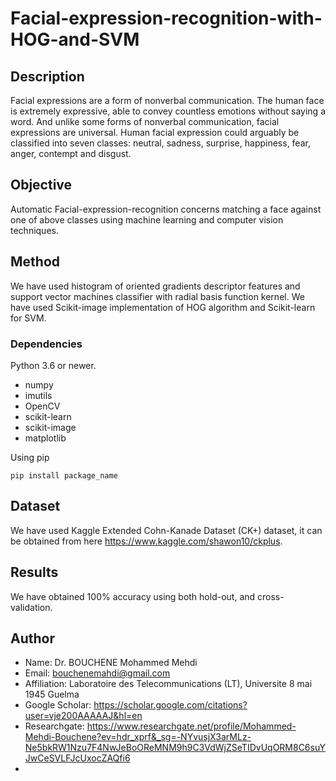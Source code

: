 # Facial-expression-recognition-with-HOG-and-SVM

## Description

Facial expressions are a form of nonverbal communication. The human face is extremely expressive, able to convey countless emotions without saying a word. And unlike some forms of nonverbal communication, facial expressions are universal. Human facial expression could arguably be classified into seven classes: neutral, sadness, surprise, happiness, fear, anger, contempt and disgust.

## Objective
Automatic Facial-expression-recognition concerns matching a face against one of above classes using machine learning and computer vision techniques. 	

## Method
We have used histogram of oriented gradients descriptor features and support vector machines classifier with radial basis function kernel. We have used Scikit-image implementation of HOG algorithm and Scikit-learn for SVM. 

### Dependencies

Python 3.6 or newer.

* numpy
* imutils
* OpenCV
* scikit-learn 
* scikit-image
* matplotlib

Using pip
```
pip install package_name
```
## Dataset
We have used Kaggle Extended Cohn-Kanade Dataset (CK+) dataset, it can be obtained from here https://www.kaggle.com/shawon10/ckplus.

## Results
We have obtained 100% accuracy using both hold-out, and cross-validation.

## Author

* Name: Dr. BOUCHENE Mohammed Mehdi
* Email: bouchenemahdi@gmail.com
* Affiliation: Laboratoire des Telecommunications (LT), Universite 8 mai 1945 Guelma
* Google Scholar: https://scholar.google.com/citations?user=vje200AAAAAJ&hl=en
* Researchgate: https://www.researchgate.net/profile/Mohammed-Mehdi-Bouchene?ev=hdr_xprf&_sg=-NYvusjX3arMLz-Ne5bkRW1Nzu7F4NwJeBoOReMNM9h9C3VdWjZSeTIDvUqORM8C6suYJwCeSVLFJcUxocZAQfi6
* 

